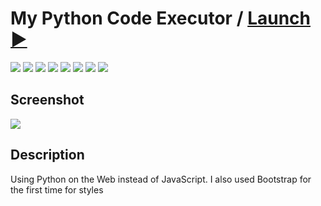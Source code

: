 # My Python Code Executor / [Launch ▶️](https://zalexanninev15.github.io/My-Python-Code-Executor/index.html)

[![](https://img.shields.io/badge/platforms-All_with_Internet-27282D.svg)](https://github.com/Zalexanninev15/My-Python-Code-Executor)
[![](https://img.shields.io/badge/written_on-HTML-E34F26.svg?logo=html5)](https://github.com/Zalexanninev15/My-Python-Code-Executor)
[![](https://img.shields.io/badge/written_on-Python-3776AB.svg?logo=python)](https://github.com/Zalexanninev15/My-Python-Code-Executor)
[![](https://img.shields.io/badge/written_on-Bootstrap-7952B3.svg?logo=bootstrap)](https://github.com/Zalexanninev15/My-Python-Code-Executor)
[![](https://img.shields.io/badge/release-v1.0-blue.svg)](https://github.com/Zalexanninev15/My-Python-Code-Executor)
[![](https://img.shields.io/github/last-commit/Zalexanninev15/My-Python-Code-Executor)](https://github.com/Zalexanninev15/My-Python-Code-Executor/commits/main)
[![](https://img.shields.io/badge/license-MIT-blue.svg)](LICENSE)
[![](https://img.shields.io/badge/Donate-FFDD00.svg?logo=buymeacoffee&logoColor=black)](https://z15.neocities.org/donate)

## Screenshot

![](https://user-images.githubusercontent.com/51060911/174794743-9093aaba-ab77-46bd-9020-813268d952c7.png)

## Description
Using Python on the Web instead of JavaScript. I also used Bootstrap for the first time for styles
